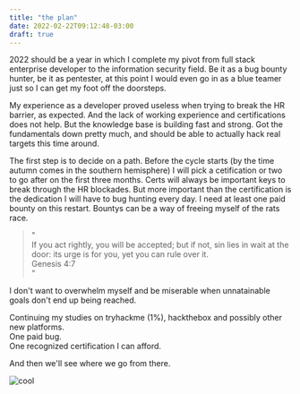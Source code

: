 ```yaml
---
title: "the plan"
date: 2022-02-22T09:12:48-03:00
draft: true
---
```


2022 should be a year in which I complete my pivot from full stack enterprise developer to the information security field. Be it as a bug bounty hunter, be it as pentester, at this point I would even go in as a blue teamer just so I can get my foot off the doorsteps.

My experience as a developer proved useless when trying to break the HR barrier, as expected. And the lack of working experience and certifications does not help. But the knowledge base is building fast and strong. Got the fundamentals down pretty much, and should be able to actually hack real targets this time around.

The first step is to decide on a path. Before the cycle starts (by the time autumn comes in the southern hemisphere) I will pick a cetification or two to go after on the first three months. Certs will always be important keys to break through the HR blockades. But more important than the certification is the dedication I will have to bug hunting every day. I need at least one paid bounty on this restart. Bountys can be a way of freeing myself of the rats race.

> "  
> If you act rightly, you will be accepted; but if not, sin lies in wait at the door: its urge is for you, yet you can rule over it.  
> Genesis 4:7  
> "  

I don't want to overwhelm myself and be miserable when unnatainable goals don't end up being reached.

Continuing my studies on tryhackme (1%), hackthebox and possibly other new platforms.  
One paid bug.  
One recognized certification I can afford.

And then we'll see where we go from there.

![cool](/images/oldschool.jpg)
